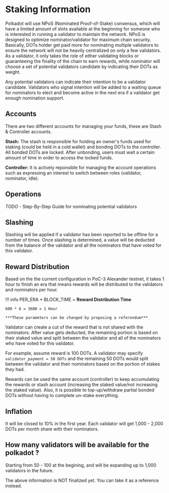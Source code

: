 # Staking Information

Polkadot will use NPoS (Nominated Proof-of-Stake) consensus, which will have a limited amount of slots available at the beginning for someone who is interested in running a validator to maintain the network. NPoS is designed to optimize nominator/validator for maximum chain security. Basically, DOTs holder get paid more for nominating multiple validators to ensure the network will not be heavily centralized on only a few validators. As a validator, it only takes the role of either validating blocks or guaranteeing the finality of the chain to earn rewards, while nominator will choose a set of potential validators candidate by indicating their DOTs as weight. 

Any potential validators can indicate their intention to be a validator candidate. Validators who signal intention will be added to a waiting queue for nominators to elect and become active in the next era if a validator get enough nomination support.      

## Accounts

There are two different accounts for managing your funds, these are
Stash & Controller accounts. 

**Stash:** The stash is responsible for holding an owner's funds used for staking (could be held in a cold wallet) and bonding DOTs to the controller. All bonded DOTs are locked. After unbonding, users must wait a certain amount of time in order to access the locked funds.

**Controller:** It is actively reponsible for managing the account operations such as expressing an interest to switch between roles (validator, nominator, idle).

## Operations

_TODO_ - Step-By-Step Guide for nominating potential validators 


## Slashing

Slashing will be applied if a validator has been reported to be offline for a number of times. Once slashing is determined, a value will be deducted from the balance of the validator and all the nominators that have voted for this validator.

## Reward Distribution

Based on the the current configuration in PoC-3 Alexander testnet, it takes 1 hour to finish an era that means rewards will be distributed to the validators and nominators per hour. 

!!! info
    PER_ERA * BLOCK_TIME = **Reward Distribution Time**

    600 * 6 = 3600 = 1 Hour

    ***These parameters can be changed by proposing a referendum***

Validator can create a cut of the reward that is not shared with the nominators. After value gets deducted, the remaining portion is based on their staked value and split between the validator and all of the nominators who have voted for this validator.

For example, assume reward is 100 DOTs.
A validator may specify `validator_payment = 50 DOTs` and the remaining 50 DOTs would split between the validator and their nominators based on the portion of stakes they had.

Rewards can be used the same account (controller) to keep accumulating the rewards or stash account (increasing the staked value/not increasing the staked value). Also, it is possible to top-up/withdraw partial bonded DOTs without having to complete un-stake everything.

## Inflation
It will be closed to 10% in the first year. Each validator will get 1,000 - 2,000 DOTs per month share with their nominators.

## How many validators will be available for the polkadot ?
Starting from 50 - 100 at the begining, and will be expanding up to 1,000 validators in the future.

The above information is NOT finalized yet. You can take it as a reference instead.


